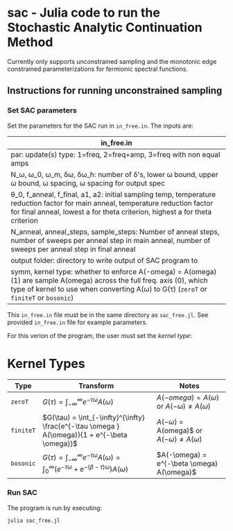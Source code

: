 # sac - Julia code to run the Stochastic Analytic Continuation Method
Currently only supports unconstrained sampling and the monotonic edge constrained parameterizations for fermionic spectral functions.

## Instructions for running unconstrained sampling


### Set SAC parameters 
Set the parameters for the SAC run in `in_free.in`. The inputs are:

|in_free.in|
|---|
|par: update(s) type: 1=freq, 2=freq+amp, 3=freq with non equal amps|
|N_ω, ω_0, ω_m, δω, δω_h: number of δ's, lower ω bound, upper ω bound, ω spacing, ω spacing for output spec|
|θ_0, f_anneal, f_final, a1, a2: initial sampling temp, temperature reduction factor for main anneal, temperature reduction factor for final anneal, lowest a for theta criterion, highest a for theta criterion|
|N_anneal, anneal_steps, sample_steps: Number of anneal steps, number of sweeps per anneal step in main anneal, number of sweeps per anneal step in final anneal |
|output folder: directory to write output of SAC program to|
|symm, kernel type: whether to enforce A(-omega) = A(omega) (1) are sample A(omega) across the full freq. axis (0), which type of kernel to use when converting A(ω) to G(τ) (`zeroT` or `finiteT` or `bosonic`)|

This `in_free.in` file must be in the same directory as `sac_free.jl`. See provided `in_free.in` file for example parameters.


For this verion of the program, the user must set the *kernel type*:


# Kernel Types

| Type | Transform  | Notes |
|-----------|----------------|----|
| `zeroT` | $G(\tau) = \int_{-\infty}^{\infty} e^{-\tau \omega } A(\omega)$ | $A(-omega) = A(\omega)$ or $A(-\omega) \neq A(\omega)$  |
| `finiteT`  | $G(\tau) = \int_{-\infty}^{\infty} \frac{e^{-\tau \omega } A(\omega)}{1 + e^{-\beta \omega}}$ | $A(-\omega)$ = A(omega)$ or $A(-\omega) \neq A(\omega)$  |
| `bosonic`    | $G(\tau) = \int_{-\infty}^{\infty} e^{-\tau \omega } A(\omega) =   \int_{0}^{\infty} \left(e^{-\tau \omega } + e^{-(\beta - \tau) \omega } \right) A(\omega)$ | $A(-\omega) = e^{-\beta \omega) A(\omega)$ | enforced explicitly, only positive frequency axis sampled |


### Run SAC
The program is run by executing:

`julia sac_free.jl`



